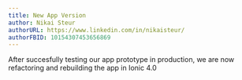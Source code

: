 ```yaml
---
title: New App Version
author: Nikai Steur
authorURL: https://www.linkedin.com/in/nikaisteur/
authorFBID: 10154307453656869
---
```


After succesfully testing our app prototype in production, we are now refactoring and rebuilding the app in Ionic 4.0
